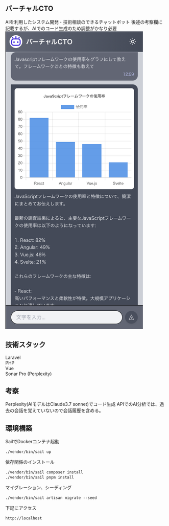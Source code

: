 ## バーチャルCTO
AIを利用したシステム開発・技術相談のできるチャットボット
後述の考察欄に記載するが、AIでのコード生成のため調整がかなり必要
![alt text](image-1.png)

## 技術スタック
Laravel  
PHP  
Vue  
Sonar Pro (Perplexity)

## 考察
Perplexity(AIモデルはClaude3.7 sonnet)でコード生成
APIでのAI分析では、過去の会話を覚えていないので会話履歴を含める。

## 環境構築
SailでDockerコンテナ起動
```
./vendor/bin/sail up
```

依存関係のインストール
```
./vendor/bin/sail composer install
./vendor/bin/sail pnpm install
```

マイグレーション、シーディング
```
./vendor/bin/sail artisan migrate --seed
```

下記にアクセス
```
http://localhost
```